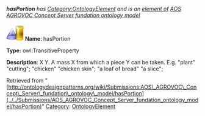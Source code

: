 ___hasPortion__ has [Category:OntologyElement](../../Category/OntologyElement "Category:OntologyElement") and is an [element of](../../Property/ElementOf "Property:ElementOf") [AOS AGROVOC Concept Server fundation ontology model](../../Submissions/AOS_AGROVOC_Concept_Server_fundation_ontology_model "Submissions:AOS AGROVOC Concept Server fundation ontology model")_


  




[![ObjectProperty](../../images/thumb/c/c3/ObjectProperty.gif/45px-ObjectProperty.gif)](../../Image/ObjectProperty.gif "ObjectProperty")
__Name__: hasPortion 


__Type:__ owl:TransitiveProperty 


__Description__: X <has portion> Y. A mass X from which a piece Y can be taken. E.g. "plant" <has portion> "cutting"; "chicken" <has portion> "chicken skin"; "a loaf of bread" <has portion> "a slice"; 





Retrieved from "[http://ontologydesignpatterns.org/wiki/Submissions:AOS\_AGROVOC\_Concept\_Server\_fundation\_ontology\_model/hasPortion](../../Submissions/AOS_AGROVOC_Concept_Server_fundation_ontology_model/hasPortion)"
 [Category](http://ontologydesignpatterns.org/wiki/Special:Categories "Special:Categories"): [OntologyElement](../../Category/OntologyElement "Category:OntologyElement")